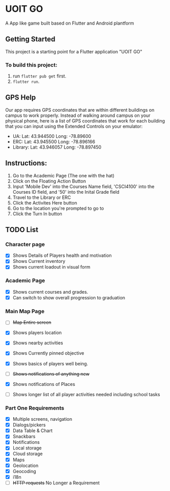 # UOIT GO

A App like game built based on Flutter and Android plantform 

## Getting Started

This project is a starting point for a Flutter application "UOIT GO"
### To build this project:
1. run `flutter pub get` first.
2. `flutter run`.


## GPS Help
Our app requires GPS coordinates that are within different buildings on campus to work properly.
Instead of walking around campus on your physical phone, here is a list of GPS coordinates that work for each building that you can input using the Extended Controls on your emulator:
- UA: Lat: 43.944500 Long: -78.89600
- ERC: Lat: 43.945500 Long: -78.896166
- Library: Lat: 43.946057 Long: -78.897450

## Instructions:
1. Go to the Academic Page (The one with the hat)
2. Click on the Floating Action Button
3. Input 'Mobile Dev' into the Courses Name field, 'CSCI4100' into the Courses ID field, and '50' into the Inital Grade field
4. Travel to the Library or ERC
5. Click the Activites Here button
6. Go to the location you're prompted to go to
7. Click the Turn In button
## TODO List

### Character page
- [x] Shows Details of Players health and motivation
- [x] Shows Current inventory
- [x] Shows current loadout in visual form

### Academic Page
- [x] Shows current courses and grades.
- [x] Can switch to show overall progression to graduation

### Main Map Page
- [ ] ~~Map Entire screen~~
- [x] Shows players location
- [x] Shows nearby activities
- [x] Shows Currently pinned objective
- [x] Shows basics of players well being.
- [ ] ~~Shows notifications of anything new~~
- [x] Shows notifications of Places
- [ ] Shows longer list of all player activities needed including school tasks


### Part One Requirements
- [X] Multiple screens, navigation 
- [X] Dialogs/pickers
- [X] Data Table & Chart
- [X] Snackbars 
- [X] Notifications
- [X] Local storage
- [X] Cloud storage
- [X] Maps
- [X] Geolocation
- [X] Geocoding
- [X] i18n
- [ ] ~~HTTP requests~~ No Longer a Requirement 
